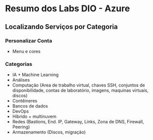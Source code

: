 # Resumo dos Labs DIO - Azure


## Localizando Serviços por Categoria 

### Personalizar Conta
* Menu e cores

### Categorias
* IA + Machine Learning
* Análises
* Computação (Area de trabalho virtual, chaves SSH, conjuntos de disponibilidade, contas de laboratório, imagens, maquinas virtuais, discos)
* Contêineres
* Bancos de dados
* DevOps
* Híbrido + multinuvem
* Redes (Bastions, End. IP, Gateway, Links, Zona de DNS, Firewall, Peering)
* Armazenamento (Discos, migração)
